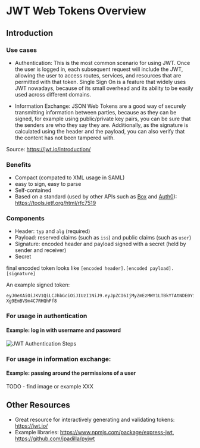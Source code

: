 # JWT Web Tokens Overview

## Introduction

### Use cases
* Authentication: This is the most common scenario for using JWT. Once the user
is logged in, each subsequent request will include the JWT, allowing the user
to access routes, services, and resources that are permitted with that token.
Single Sign On is a feature that widely uses JWT nowadays, because of its
small overhead and its ability to be easily used across different domains.

* Information Exchange: JSON Web Tokens are a good way of securely transmitting
information between parties, because as they can be signed, for example using
public/private key pairs, you can be sure that the senders are who they say
they are. Additionally, as the signature is calculated using the header and
the payload, you can also verify that the content has not been tampered with.

Source: https://jwt.io/introduction/


### Benefits

* Compact (compated to XML usage in SAML)
* easy to sign, easy to parse
* Self-contained
* Based on a standard (used by other APIs such as [Box](https://developers.box.com/) and [Auth0](https://auth0.com/docs)): https://tools.ietf.org/html/rfc7519


### Components
* Header: `typ` and `alg` (required)
* Payload: reserved claims (such as `iss`) and public claims (such as `user`)
* Signature: encoded header and payload signed with a secret (held by sender and receiver)
* Secret

final encoded token looks like `[encoded header].[encoded payload].[signature]`

An example signed token:

```
eyJ0eXAiOiJKV1QiLCJhbGciOiJIUzI1NiJ9.eyJpZCI6IjMyZmEzMWY1LTBkYTAtNDE0Yi04NGNmLTdiYWE0ZDc2YTdjMiIsImlhdCI6MTQ2MTI1NTE2MiwiZXhwIjoxNDYxMjczMTYyfQ.b3bQBhLqBnxTaO6EevMykOk-Xg9EmBV9m4C7RHQhFf8
```

### For usage in authentication
#### Example: log in with username and password
![JWT Authentication Steps](https://cdn.auth0.com/content/jwt/jwt-diagram.png)

### For usage in information exchange:
#### Example: passing around the permissions of a user

TODO - find image or example XXX

## Other Resources

* Great resource for interactively generating and validating tokens: https://jwt.io/
* Example libraries: https://www.npmjs.com/package/express-jwt, https://github.com/jpadilla/pyjwt
